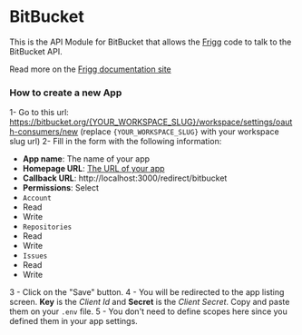 # BitBucket

This is the API Module for BitBucket that allows the [Frigg](https://friggframework.org) code to talk to the BitBucket API.

Read more on the [Frigg documentation site](https://docs.friggframework.org/api-modules/list/bitbucket)

### How to create a new App

1- Go to this url: https://bitbucket.org/{YOUR_WORKSPACE_SLUG}/workspace/settings/oauth-consumers/new (replace `{YOUR_WORKSPACE_SLUG}` with your workspace slug url)
2- Fill in the form with the following information:

-   **App name**: The name of your app
-   **Homepage URL**: [The URL of your app](https://lefthook.com/)
-   **Callback URL**: http://localhost:3000/redirect/bitbucket
-   **Permissions**: Select
-   `Account`
-   Read
-   Write
-   `Repositories`
-   Read
-   Write
-   `Issues`
-   Read
-   Write

3 - Click on the "Save" button.
4 - You will be redirected to the app listing screen. **Key** is the _Client Id_ and **Secret** is the _Client Secret_. Copy and paste them on your `.env` file.
5 - You don't need to define scopes here since you defined them in your app settings.
